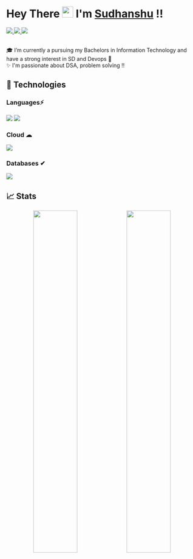 #  Hey There <img src="https://github.com/TheDudeThatCode/TheDudeThatCode/blob/master/Assets/Hi.gif" width="29px"> I'm [Sudhanshu](https://www.linkedin.com/in/sudhanshu-motewar/) !!

<a href="https://www.linkedin.com/in/sudhanshu-motewar/">
  <img src="https://img.shields.io/badge/LinkedIn-0077B5?style=for-the-badge&logo=linkedin&logoColor=white" /> 
 </a> 
<a href="mailto:sudhanshumotewar2001@gmail.com">
  <img src="https://img.shields.io/badge/Gmail-D14836?style=for-the-badge&logo=gmail&logoColor=white"   />
</a>
<a href="https://twitter.com/sudhanshu0801">
  <img src="https://img.shields.io/badge/Twitter-1DA1F2?style=for-the-badge&logo=twitter&logoColor=white"   />
</a>
<br> <br>

🎓 I’m currently a pursuing my Bachelors in Information Technology and have a strong interest in SD and Devops 💙 <br />
✨ I'm passionate about DSA, problem solving !!
## 🚀 Technologies 

### Languages⚡
<img src="https://img.shields.io/badge/Python-FFD43B?style=for-the-badge&logo=python&logoColor=darkgreen" /> <img src="https://img.shields.io/badge/Java-ED8B00?style=for-the-badge&logo=java&logoColor=white" />

### Cloud ☁
<img src="https://img.shields.io/badge/Amazon_AWS-232F3E?style=for-the-badge&logo=amazon-aws&logoColor=white" />

### Databases ✔
<img src="https://img.shields.io/badge/MySQL-4EA94B?style=for-the-badge&logo=mysql&logoColor=white">

## 📈 Stats
<p align="center">
	<img width="48%" src="https://github-readme-stats.vercel.app/api?username=ssm0801&show_icons=true&theme=radical" />
  <img width="48%" src="https://github-readme-streak-stats.herokuapp.com/?user=ssm0801&theme=radical" />
</p>
